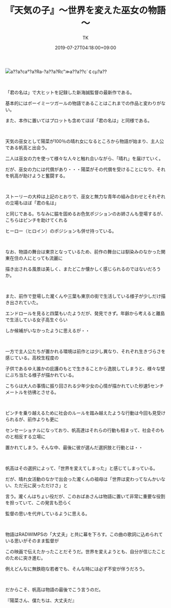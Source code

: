 ﻿---
layout: post

title: 『天気の子』～世界を変えた巫女の物語～
author: TK
date: 2019-07-27T04:18:00+09:00
comments: true
categories: Movie
---
<p><img alt="a??a?ca°?a?Ra-?a??a?Rc”≫a??a??c´￠cμ?a??" src="https://eiga.k-img.com/images/buzz/79715/f130a63fa8040073/320.jpg?1563477648" /></p>




<p>&nbsp;</p>




<p>「君の名は」で大ヒットを記録した新海誠監督の最新作である。</p>

<p>基本的にはボーイミーツガールの物語であることはこれまでの作品と変わりがない。</p>

<p>また、本作に置いてはプロットも含めてほぼ「君の名は」と同様である。</p>

<p>&nbsp;</p>



<p>天気の巫女として陽菜が100％の晴れ女になるところから物語が始まり、主人公である帆高と出会う。</p>

<p>二人は巫女の力を使って様々な人々と触れ合いながら、「晴れ」を届けていく。</p>

<p>だが、巫女の力には代償があり・・・陽菜がその代償を受けることになり、それを帆高が助けようと奮闘する。</p>

<p>&nbsp;</p>



<p>ストーリーの大枠は上記のとおりで、巫女と無力な青年の組み合わせとそれぞれの立場もほぼ「君の名は」</p>

<p>と同じである。ちなみに脇を固めるお色気ポジションのお姉さんも登場するが、こちらはピンチを助けてくれる</p>

<p>ヒーロー（ヒロイン）のポジションも併せ持っている。</p>

<p>&nbsp;</p>



<p>なお、物語の舞台は東京となっているため、前作の舞台には馴染みのなかった関東在住の人にとっても流麗に</p>

<p>描き出される風景は美しく、またどこか懐かしく感じられるのではないだろうか。</p>

<p>&nbsp;</p>



<p>また、前作で登場した瀧くんや三葉も東京の街で生活している様子が少しだけ描き出されていた。</p>

<p>エンドロールを見ると四葉もいたようだが、発見できず。年齢から考えると離島で生活している女子高生ぐらい</p>

<p>しか候補がいなかったように思えるが・・</p>

<p>&nbsp;</p>



<p>一方で主人公たちが置かれる環境は前作とは少し異なり、それぞれ生きづらさを感じている。高校生程度の</p>

<p>子供であるゆえ誰かの庇護のもとで生きることから逸脱してしまうと、様々な壁にぶち当たる様子が描かれている。</p>

<p>こちらは大人の事情に振り回される少年少女の心情が描かれていた秒速5センチメートルを彷彿とさせる。</p>

<p>&nbsp;</p>



<p>ピンチを乗り越えるために社会のルールを踏み越えたような行動は今回も見受けられるが、前作よりも更に</p>

<p>センセーショナルになっており、帆高達はそれらの行動も相まって、社会そのものと相反する立場に</p>

<p>置かれてしまう。そんな中、最後に彼が選んだ選択肢と行動とは・・</p>

<p>&nbsp;</p>



<p>帆高はその選択によって、「世界を変えてしまった」と感じてしまっている。</p>

<p>だが、晴れ女活動のなかで出会った瀧くんの祖母は「世界は変わってなんかいない、ただ元に戻っただけさ」と</p>

<p>言う。瀧くんはちょい役だが、このおばあさんは物語に置いて非常に重要な役割を担っていて、この発言も恐らく</p>

<p>監督の思いを代弁しているように思える。</p>

<p>&nbsp;</p>



<p>物語はRADWIMPSの「大丈夫」と共に幕を下ろす。この曲の歌詞に込められている思いがそのまま監督が</p>

<p>この映画で伝えたかったことだそうだ。世界を変えようとも、自分が信じたことのために突き進む。</p>

<p>例えどんなに無鉄砲な若者でも、そんな時には必ず不安が伴うだろう。</p>

<p>&nbsp;</p>



<p>だからこそ、帆高は物語の最後でこう言うのだ。</p>

<p>『陽菜さん、僕たちは、大丈夫だ』</p>
